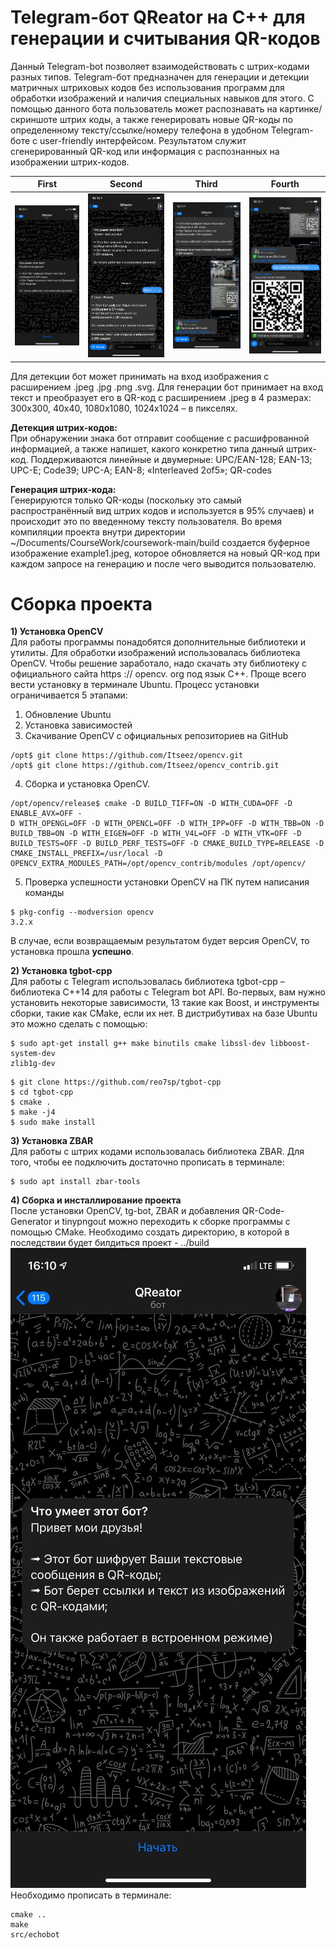 # Telegram-бот QReator на С++ для генерации и считывания QR-кодов

Данный Telegram-bot позволяет взаимодействовать с
штрих-кодами разных типов. Telegram-бот предназначен для генерации и детекции
матричных штриховых кодов без использования программ для обработки изображений и
наличия специальных навыков для этого. С помощью данного бота пользователь может
распознавать на картинке/скриншоте штрих коды, а также генерировать новые QR-коды
по определенному тексту/ссылке/номеру телефона в удобном Telegram-боте с user-friendly
интерфейсом. Результатом служит сгенерированный QR-код или информация с
распознанных на изображении штрих-кодов.

First             |  Second          | Third                    |    Fourth
:-------------------------:|:-------------------------:|:-------------------------:|:-------------------------:
![alt text](1.jpg "UI")  |  ![alt text](2.jpg "UI")  |  ![alt text](3.jpg "UI")  |  ![alt text](4.jpg "UI")

Для детекции бот может принимать на вход изображения с
расширением .jpeg .jpg .png .svg. Для генерации бот принимает на вход текст и
преобразует его в QR-код с расширением .jpeg в 4 размерах: 300x300, 40x40, 1080x1080,
1024x1024 – в пикселях.

<b>Детекция штрих-кодов:</b><br>
При обнаружении знака бот отправит сообщение с расшифрованной
информацией, а также напишет, какого конкретно типа данный штрих-код.
Поддерживаются линейные и двумерные: UPC/EAN-128; EAN-13; UPC-E;
Code39; UPC-A; EAN-8; «Interleaved 2of5»; QR-codes

<b>Генерация штрих-кода:</b><br>
Генерируются только QR-коды (поскольку это самый распространённый вид
штрих кодов и используется в 95% случаев) и происходит это по введенному
тексту пользователя. Во время компиляции проекта внутри директории
~/Documents/CourseWork/coursework-main/build создается буферное
изображение example1.jpeg, которое обновляется на новый QR-код при
каждом запросе на генерацию и после чего выводится пользователю.

# Сборка проекта
<b>1) Установка OpenCV</b><br>
Для работы программы понадобятся дополнительные библиотеки и утилиты. Для 
обработки изображений использовалась библиотека OpenCV. Чтобы решение заработало, 
надо скачать эту библиотеку с официального сайта https :// opencv. org под язык C++. Проще
всего вести установку в терминале Ubuntu. Процесс установки ограничивается 5 этапами: 
1. Обновление Ubuntu
2. Установка зависимостей
3. Скачивание OpenCV с официальных репозиториев на GitHub
```
/opt$ git clone https://github.com/Itseez/opencv.git
/opt$ git clone https://github.com/Itseez/opencv_contrib.git
```
4. Сборка и установка OpenCV.
```
/opt/opencv/release$ cmake -D BUILD_TIFF=ON -D WITH_CUDA=OFF -D ENABLE_AVX=OFF -
D WITH_OPENGL=OFF -D WITH_OPENCL=OFF -D WITH_IPP=OFF -D WITH_TBB=ON -D 
BUILD_TBB=ON -D WITH_EIGEN=OFF -D WITH_V4L=OFF -D WITH_VTK=OFF -D 
BUILD_TESTS=OFF -D BUILD_PERF_TESTS=OFF -D CMAKE_BUILD_TYPE=RELEASE -D 
CMAKE_INSTALL_PREFIX=/usr/local -D 
OPENCV_EXTRA_MODULES_PATH=/opt/opencv_contrib/modules /opt/opencv/
```
5. Проверка успешности установки OpenCV на ПК путем написания команды 
```
$ pkg-config --modversion opencv
3.2.x
```
В случае, если возвращаемым результатом будет версия OpenCV, то установка прошла 
<b>успешно</b>.

<b>2) Установка tgbot-cpp</b><br>
Для работы с Telegram использовалась библиотека tgbot-cpp – библиотека С++14
для работы с Telegram bot API. Во-первых, вам нужно установить некоторые зависимости,
13 такие как Boost, и инструменты сборки, такие как CMake, если их нет. 
В дистрибутивах на базе Ubuntu это можно сделать с помощью:
```
$ sudo apt-get install g++ make binutils cmake libssl-dev libboost-system-dev 
zlib1g-dev
```

```
$ git clone https://github.com/reo7sp/tgbot-cpp 
$ cd tgbot-cpp 
$ cmake . 
$ make -j4 
$ sudo make install
```

<b>3) Установка ZBAR</b><br>
Для работы с штрих кодами использовалась библиотека ZBAR. Для того, чтобы ее
подключить достаточно прописать в терминале:
```
$ sudo apt install zbar-tools
```

<b>4) Сборка и инсталлирование проекта</b><br>
После установки OpenCV, tg-bot, ZBAR и добавления QR-Code-Generator и tinypngout
можно переходить к сборке программы с помощью CMake. Необходимо
создать директорию, в которой в последствии будет билдиться проект - ../build
![alt text](1.jpg "UI")
Необходимо прописать в терминале:
```
cmake ..
make
src/echobot
```








